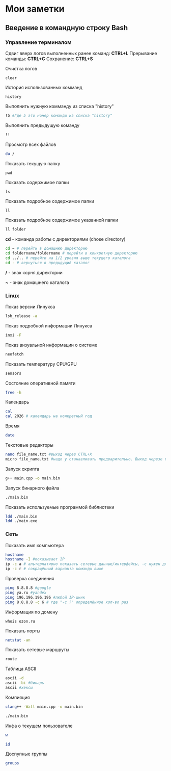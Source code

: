 # Мои заметки

## Введение в командную строку Bash

### Управление терминалом

Сдвиг вверх логов выполненных ранее команд:
**CTRL+L**
Прерывание команды:
**CTRL+C**
Сохранение:
**CTRL+S**

Очистка логов
```shell
clear
```
История использованных комманд
```shell
history
```
Выполнить нужную комманду из списка "history"
```bash
!5 #Где 5 это номер команды из списка "history"
```

Выполнить предыдущую команду
```bash
!!
```

Просмотр всех файлов
```bash
du /
```

Показать текущую папку

```shell
pwd
```

Показать содержимое папки

```shell
ls
```

Показать подробное содержимое папки

```bash
ll
```

Показать подробное содержимое указанной папки

```bash
ll folder
```

**cd** - команда работы с директориями (chose directory)

```bash
cd ~ # перейти в домашнюю директорию
cd foldername/foldername # перейти в конкретную директорию
cd ../.. # перейти на 1/2 уровня выше текущего каталога
cd - # вернуться в предыдущий каталог
```

**/** - знак корня директории

**~** - знак домашнего каталога

### Linux

Показ версии Линукса
```bash
lsb_release -a
```
Показ подробной информации Линукса
```bash
inxi -F
```

Показ визуальной информации о системе
```bash
neofetch
```
Показать температуру CPU\GPU
```bash
sensors
```
Состояние оперативной памяти
```bash
free -h
```
Календарь
```bash
cal
cal 2026 # календарь на конкретный год
```
Время
```bash
date
```
Текстовые редакторы
```bash
nano file_name.txt #выход через CTRL+X
micro file_name.txt #надо у станавливать предварительно. Выход черезе CTRL+Q
```
Запуск скрипта
```bash
g++ main.cpp -o main.bin
```
Запуск бинарного файла
```bash
./main.bin
```
Показать используемые программой библиотеки
```bash
ldd ./main.bin
ldd ./main.exe
```

### Сеть

Показать имя компьютера
```bash
hostname
hostname -I #показывает IP
ip -c a # альтернативно показать сетевые данные/интерфейсы, -c нужен для цветного отображениея (Colored)
ip -c r # сокращённый варианта команды выше
```

Проверка соединения
```bash
ping 8.8.8.8 #google
ping ya.ru #yandex
ping 196.196.196.196 #любой IP-шник
ping 8.8.8.8 -c 6 # где "-c ?" определённое кол-во раз
```

Информация по домену
```linux
whois ozon.ru
```
Показать порты
```bash
netstat -an
```
Показать сетевые маршруты
```bash
route
```

Таблица ASCII
```bash
ascii -d
ascii -bi #бинарь
ascii #хексы
```

Компияция
```bash
clang++ -Wall main.cpp -o main.bin

./main.bin
```
Инфа о текущем пользователе
```bash
w

id
```
Доспупные группы
```bash
groups
```